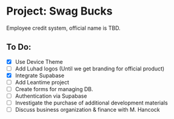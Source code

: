 # Project: Swag Bucks
Employee credit system, official name is TBD.

## To Do:
- [x] Use Device Theme
- [ ] Add Luhad logos (Until we get branding for official product)
- [x] Integrate Supabase
- [ ] Add Leantime project
- [ ] Create forms for managing DB.
- [ ] Authentication via Supabase
- [ ] Investigate the purchase of additional development materials
- [ ] Discuss business organization & finance with M. Hancock